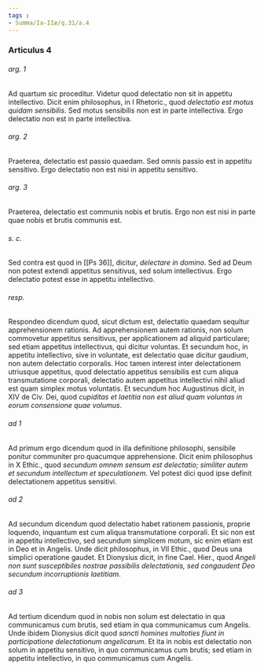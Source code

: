 ```yaml
---
tags : 
- Summa/Ia-IIæ/q.31/a.4
---
```


### Articulus 4

###### arg. 1
Ad quartum sic proceditur. Videtur quod delectatio non sit in appetitu intellectivo. Dicit enim philosophus, in I Rhetoric., quod *delectatio est motus quidam sensibilis*. Sed motus sensibilis non est in parte intellectiva. Ergo delectatio non est in parte intellectiva.

###### arg. 2
Praeterea, delectatio est passio quaedam. Sed omnis passio est in appetitu sensitivo. Ergo delectatio non est nisi in appetitu sensitivo.

###### arg. 3
Praeterea, delectatio est communis nobis et brutis. Ergo non est nisi in parte quae nobis et brutis communis est.

###### s. c.
Sed contra est quod in [[Ps 36]], dicitur, *delectare in domino*. Sed ad Deum non potest extendi appetitus sensitivus, sed solum intellectivus. Ergo delectatio potest esse in appetitu intellectivo.

###### resp.
Respondeo dicendum quod, sicut dictum est, delectatio quaedam sequitur apprehensionem rationis. Ad apprehensionem autem rationis, non solum commovetur appetitus sensitivus, per applicationem ad aliquid particulare; sed etiam appetitus intellectivus, qui dicitur voluntas. Et secundum hoc, in appetitu intellectivo, sive in voluntate, est delectatio quae dicitur gaudium, non autem delectatio corporalis. Hoc tamen interest inter delectationem utriusque appetitus, quod delectatio appetitus sensibilis est cum aliqua transmutatione corporali, delectatio autem appetitus intellectivi nihil aliud est quam simplex motus voluntatis. Et secundum hoc Augustinus dicit, in XIV de Civ. Dei, quod *cupiditas et laetitia non est aliud quam voluntas in eorum consensione quae volumus*.

###### ad 1
Ad primum ergo dicendum quod in illa definitione philosophi, sensibile ponitur communiter pro quacumque apprehensione. Dicit enim philosophus in X Ethic., quod *secundum omnem sensum est delectatio; similiter autem et secundum intellectum et speculationem*. Vel potest dici quod ipse definit delectationem appetitus sensitivi.

###### ad 2
Ad secundum dicendum quod delectatio habet rationem passionis, proprie loquendo, inquantum est cum aliqua transmutatione corporali. Et sic non est in appetitu intellectivo, sed secundum simplicem motum, sic enim etiam est in Deo et in Angelis. Unde dicit philosophus, in VII Ethic., quod Deus una simplici operatione gaudet. Et Dionysius dicit, in fine Cael. Hier., quod *Angeli non sunt susceptibiles nostrae passibilis delectationis, sed congaudent Deo secundum incorruptionis laetitiam*.

###### ad 3
Ad tertium dicendum quod in nobis non solum est delectatio in qua communicamus cum brutis, sed etiam in qua communicamus cum Angelis. Unde ibidem Dionysius dicit quod *sancti homines multoties fiunt in participatione delectationum angelicarum*. Et ita in nobis est delectatio non solum in appetitu sensitivo, in quo communicamus cum brutis; sed etiam in appetitu intellectivo, in quo communicamus cum Angelis.

